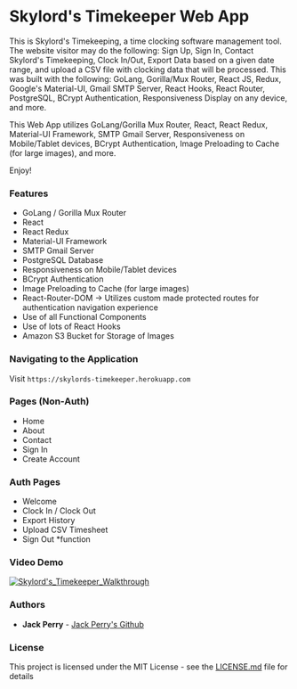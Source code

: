 
# Skylord's Timekeeper Web App
 
This is Skylord's Timekeeping, a time clocking software management tool. The website visitor may do the following: Sign Up, Sign In, Contact Skylord's Timekeeping, Clock In/Out, Export Data based on a given date range, and upload a CSV file with clocking data that will be processed. This was built with the following: GoLang, Gorilla/Mux Router, React JS, Redux, Google's Material-UI, Gmail SMTP Server, React Hooks, React Router, PostgreSQL, BCrypt Authentication, Responsiveness Display on any device, and more.
      
This Web App utilizes GoLang/Gorilla Mux Router, React, React Redux, Material-UI Framework, SMTP Gmail Server, Responsiveness on Mobile/Tablet devices, BCrypt Authentication, Image Preloading to Cache (for large images), and more.

Enjoy!


### Features
- GoLang / Gorilla Mux Router
- React
- React Redux
- Material-UI Framework
- SMTP Gmail Server
- PostgreSQL Database
- Responsiveness on Mobile/Tablet devices
- BCrypt Authentication
- Image Preloading to Cache (for large images)
- React-Router-DOM -> Utilizes custom made protected routes for authentication navigation experience
- Use of all Functional Components
- Use of lots of React Hooks
- Amazon S3 Bucket for Storage of Images

### Navigating to the Application

Visit `https://skylords-timekeeper.herokuapp.com`

### Pages (Non-Auth)

- Home
- About
- Contact
- Sign In
- Create Account

### Auth Pages

- Welcome
- Clock In / Clock Out
- Export History
- Upload CSV Timesheet
- Sign Out *function

### Video Demo

[![Skylord's_Timekeeper_Walkthrough](https://img.youtube.com/vi/ieFLfJX53Ow/0.jpg)](https://www.youtube.com/watch?v=ieFLfJX53Ow)

### Authors

* **Jack Perry**  - [Jack Perry's Github](https://github.com/japerry911)

### License

This project is licensed under the MIT License - see the [LICENSE.md](LICENSE.md) file for details

